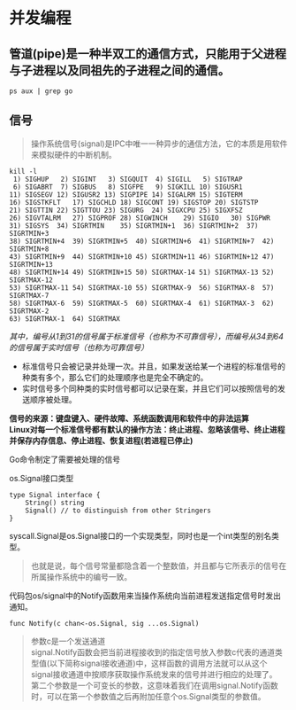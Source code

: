 # 并发编程

## 管道(pipe)是一种半双工的通信方式，只能用于父进程与子进程以及同祖先的子进程之间的通信。
    ps aux | grep go

## 信号
> 操作系统信号(signal)是IPC中唯一一种异步的通信方法，它的本质是用软件来模拟硬件的中断机制。

    kill -l
     1) SIGHUP	 2) SIGINT	 3) SIGQUIT	 4) SIGILL	 5) SIGTRAP
     6) SIGABRT	 7) SIGBUS	 8) SIGFPE	 9) SIGKILL	10) SIGUSR1
    11) SIGSEGV	12) SIGUSR2	13) SIGPIPE	14) SIGALRM	15) SIGTERM
    16) SIGSTKFLT	17) SIGCHLD	18) SIGCONT	19) SIGSTOP	20) SIGTSTP
    21) SIGTTIN	22) SIGTTOU	23) SIGURG	24) SIGXCPU	25) SIGXFSZ
    26) SIGVTALRM	27) SIGPROF	28) SIGWINCH	29) SIGIO	30) SIGPWR
    31) SIGSYS	34) SIGRTMIN	35) SIGRTMIN+1	36) SIGRTMIN+2	37) SIGRTMIN+3
    38) SIGRTMIN+4	39) SIGRTMIN+5	40) SIGRTMIN+6	41) SIGRTMIN+7	42) SIGRTMIN+8
    43) SIGRTMIN+9	44) SIGRTMIN+10	45) SIGRTMIN+11	46) SIGRTMIN+12	47) SIGRTMIN+13
    48) SIGRTMIN+14	49) SIGRTMIN+15	50) SIGRTMAX-14	51) SIGRTMAX-13	52) SIGRTMAX-12
    53) SIGRTMAX-11	54) SIGRTMAX-10	55) SIGRTMAX-9	56) SIGRTMAX-8	57) SIGRTMAX-7
    58) SIGRTMAX-6	59) SIGRTMAX-5	60) SIGRTMAX-4	61) SIGRTMAX-3	62) SIGRTMAX-2
    63) SIGRTMAX-1	64) SIGRTMAX	

*其中，编号从1到31的信号属于标准信号（也称为不可靠信号），而编号从34到64的信号属于实时信号（也称为可靠信号）*

- 标准信号只会被记录并处理一次。并且，如果发送给某一个进程的标准信号的种类有多个，那么它们的处理顺序也是完全不确定的。
- 实时信号多个同种类的实时信号都可以记录在案，并且它们可以按照信号的发送顺序被处理。

**信号的来源：键盘键入、硬件故障、系统函数调用和软件中的非法运算<br>
Linux对每一个标准信号都有默认的操作方法：终止进程、忽略该信号、终止进程并保存内存信息、停止进程、恢复进程(若进程已停止)**

Go命令制定了需要被处理的信号

os.Signal接口类型
    
    type Signal interface {
        String() string
        Signal() // to distinguish from other Stringers
    }

syscall.Signal是os.Signal接口的一个实现类型，同时也是一个int类型的别名类型。
>也就是说，每个信号常量都隐含着一个整数值，并且都与它所表示的信号在所属操作系统中的编号一致。

代码包os/signal中的Notify函数用来当操作系统向当前进程发送指定信号时发出通知。
    
    func Notify(c chan<-os.Signal, sig ...os.Signal)
> 参数c是一个发送通道<br>
signal.Notify函数会把当前进程接收到的指定信号放入参数c代表的通道类型值(以下简称signal接收通道)中，这样函数的调用方法就可以从这个signal接收通道中按顺序获取操作系统发来的信号并进行相应的处理了。
<br>第二个参数是一个可变长的参数，这意味着我们在调用signal.Notify函数时，可以在第一个参数值之后再附加任意个os.Signal类型的参数值。


    